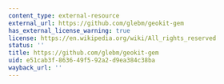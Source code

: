 ```yaml
---
content_type: external-resource
external_url: https://github.com/glebm/geokit-gem
has_external_license_warning: true
license: https://en.wikipedia.org/wiki/All_rights_reserved
status: ''
title: https://github.com/glebm/geokit-gem
uid: e51cab3f-8636-49f5-92a2-d9ea384c38ba
wayback_url: ''
---
```

